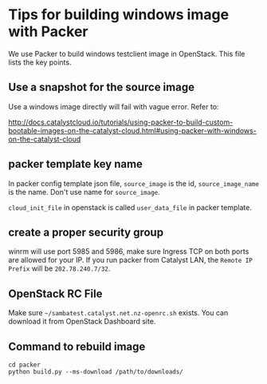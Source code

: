 # Tips for building windows image with Packer

We use Packer to build windows testclient image in OpenStack. This file lists
the key points.

## Use a snapshot for the source image

Use a windows image directly will fail with vague error. Refer to:

http://docs.catalystcloud.io/tutorials/using-packer-to-build-custom-bootable-images-on-the-catalyst-cloud.html#using-packer-with-windows-on-the-catalyst-cloud

## packer template key name

In packer config template json file, `source_image` is the id, `source_image_name`
is the name. Don't use name for `source_image`.

`cloud_init_file` in openstack is called `user_data_file` in packer template.

## create a proper security group
winrm will use port 5985 and 5986, make sure Ingress TCP on both ports are allowed
for your IP.  If you run packer from Catalyst LAN, the `Remote IP Prefix` will be
`202.78.240.7/32`.

## OpenStack RC File

Make sure `~/sambatest.catalyst.net.nz-openrc.sh` exists. You can download it from OpenStack Dashboard site.

## Command to rebuild image

```
cd packer
python build.py --ms-download /path/to/downloads/
```
